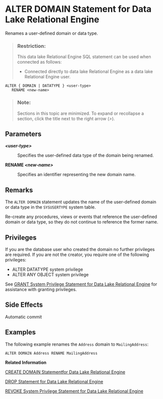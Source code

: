<!-- loioa612211384f21015886fc13f57b0def2 -->

# ALTER DOMAIN Statement for Data Lake Relational Engine

Renames a user-defined domain or data type.



> ### Restriction:  
> This data lake Relational Engine SQL statement can be used when connected as follows:
> 
> -   Connected directly to data lake Relational Engine as a data lake Relational Engine user.



```
ALTER { DOMAIN | DATATYPE } <user-type>
   RENAME <new-name>
```



> ### Note:  
> Sections in this topic are minimized. To expand or recollapse a section, click the title next to the right arrow \(*\>*\).



## Parameters


<dl>
<dt><b>

*<user-type\>*

</b></dt>
<dd>

Specifies the user-defined data type of the domain being renamed.



</dd><dt><b>

RENAME *<new-name\>*

</b></dt>
<dd>

Specifies an identifier representing the new domain name.



</dd>
</dl>



## Remarks

The `ALTER DOMAIN` statement updates the name of the user-defined domain or data type in the `SYSUSERTYPE` system table.

Re-create any procedures, views or events that reference the user-defined domain or data type, so they do not continue to reference the former name.



## Privileges

If you are the database user who created the domain no further privileges are required. If you are not the creator, you require one of the following privileges:

-   ALTER DATATYPE system privilege
-   ALTER ANY OBJECT system privilege

See [GRANT System Privilege Statement for Data Lake Relational Engine](grant-system-privilege-statement-for-data-lake-relational-engine-a3dfcb0.md) for assistance with granting privileges. 



## Side Effects

Automatic commit



## Examples

The following example renames the `Address` domain to `MailingAddress`:

```
ALTER DOMAIN Address RENAME MailingAddress
```

**Related Information**  


[CREATE DOMAIN Statementfor Data Lake Relational Engine](create-domain-statementfor-data-lake-relational-engine-a616d8e.md "Creates a user-defined data type in the database.")

[DROP Statement for Data Lake Relational Engine](drop-statement-for-data-lake-relational-engine-a61c216.md "Removes objects from the database.")

[REVOKE System Privilege Statement for Data Lake Relational Engine](revoke-system-privilege-statement-for-data-lake-relational-engine-a3eadda.md "Removes specific system privileges from specific users and the right to administer the privilege.")

